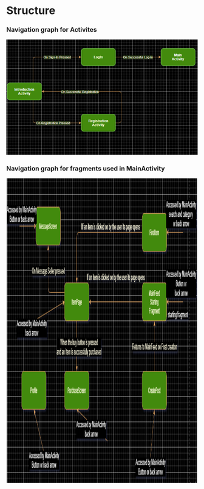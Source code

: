 # Structure

### Navigation graph for Activites
   <img src="https://raw.githubusercontent.com/DarraghMurray/CS4084_Project/master/ActivityDiagram.PNG" />
   
### Navigation graph for fragments used in MainActivity
   <img src="https://raw.githubusercontent.com/DarraghMurray/CS4084_Project/master/FragmentDiagram.PNG" height = 800 />
